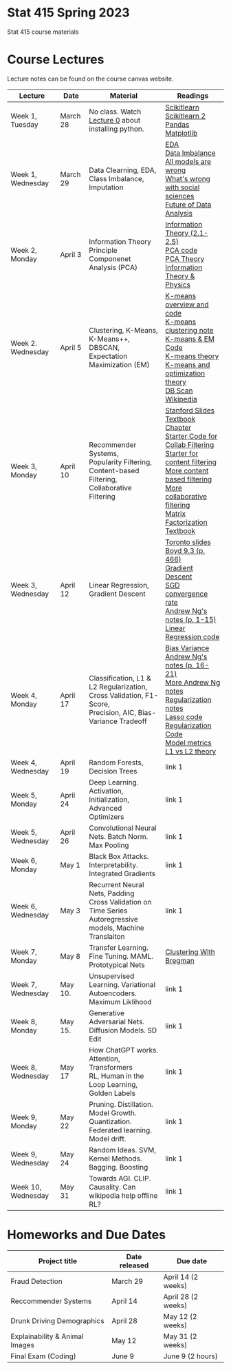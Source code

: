 # Stat 415 Spring 2023 
Stat 415 course materials



# Course Lectures 

Lecture notes can be found on the course canvas website. 


| Lecture                  |  Date | Material | Readings                
|--------------------------|-------|----------|----------------------------|
| Week 1, Tuesday          | March 28 |   No class. Watch [Lecture 0](https://www.youtube.com/watch?v=qbW3NRM-cPY) about installing python.                                          | [Scikitlearn](https://jakevdp.github.io/PythonDataScienceHandbook/05.02-introducing-scikit-learn.html) <br/> [Scikitlearn 2](https://scikit-learn.org/stable/tutorial/basic/tutorial.html) <br/> [Pandas](https://pandas.pydata.org/docs/user_guide/10min.html) <br/> [Matplotlib](https://matplotlib.org/stable/tutorials/index.html)  |
| Week 1, Wednesday        | March 29 | Data Clearning, EDA, Class Imbalance, Imputation                                              | [EDA](https://lewtun.github.io/dslectures/lesson03_data-cleaning/) <br/> [Data Imbalance](https://imbalanced-learn.org/stable/introduction.html) <br/> [All models are wrong](https://www-sop.inria.fr/members/Ian.Jermyn/philosophy/writings/Boxonmaths.pdf)    <br/> [What's wrong with social sciences](https://fantasticanachronism.com/2020/09/11/whats-wrong-with-social-science-and-how-to-fix-it/) <br/> [Future of Data Analysis](https://projecteuclid.org/journals/annals-of-mathematical-statistics/volume-33/issue-1/The-Future-of-Data-Analysis/10.1214/aoms/1177704711.full) |
| Week 2, Monday           | April 3  | Information Theory   <br/> Principle Componenet Analysis (PCA)                                | [Information Theory (2.1-2.5)](http://staff.ustc.edu.cn/~cgong821/Wiley.Interscience.Elements.of.Information.Theory.Jul.2006.eBook-DDU.pdf) <br/> [PCA code](https://jakevdp.github.io/PythonDataScienceHandbook/05.09-principal-component-analysis.html) <br/> [PCA Theory](https://www.cs.princeton.edu/picasso/mats/PCA-Tutorial-Intuition_jp.pdf) <br/> [Information Theory & Physics](https://bayes.wustl.edu/etj/articles/theory.1.pdf) |
| Week 2. Wednesday        | April 5  | Clustering, K-Means, K-Means++, DBSCAN, <br/>  Expectation Maximization (EM)                                 | [K-means overview and code](https://stanford.edu/~cpiech/cs221/handouts/kmeans.html) <br/> [K-means clustering note](https://cs229.stanford.edu/notes2020spring/cs229-notes7a.pdf) <br/> [K-means & EM Code](https://jakevdp.github.io/PythonDataScienceHandbook/05.11-k-means.html) <br/> [K-means theory](https://proceedings.neurips.cc/paper_files/paper/1994/file/a1140a3d0df1c81e24ae954d935e8926-Paper.pdf) <br/> [K-means and optimization theory](https://www.claytonthorrez.com/ml-fun/kmeans_gd/index.html) <br/> [DB Scan Wikipedia](https://en.wikipedia.org/wiki/DBSCAN) |
| Week 3, Monday           | April 10 | Recommender Systems, <br/> Popularity Filtering, <br/> Content-based Filtering, <br/> Collaborative Filtering                   | [Stanford Slides](https://web.stanford.edu/class/cs124/lec/collaborativefiltering21.pdf) <br/> [Textbook Chapter](http://infolab.stanford.edu/~ullman/mmds/ch9.pdf) <br/> [Starter Code for Collab Filtering](https://www.kaggle.com/code/vishorita/best-recommendation-collabarative-filtering?scriptVersionId=119356689) <br/> [Starter for content filtering](https://heartbeat.comet.ml/recommender-systems-with-python-part-i-content-based-filtering-5df4940bd831) <br/> [More content based filtering](https://www.kdnuggets.com/2020/08/content-based-recommendation-system-word-embeddings.html) <br/> [More collaborative filtering](https://realpython.com/build-recommendation-engine-collaborative-filtering/) <br/> [Matrix Factorization](https://developers.google.com/machine-learning/recommendation/collaborative/basics) <br/> [Textbook](http://pzs.dstu.dp.ua/DataMining/recom/bibl/1aggarwal_c_c_recommender_systems_the_textbook.pdf)  |
| Week 3, Wednesday        | April 12 | Linear Regression, Gradient Descent                                                           | [Toronto slides](https://www.cs.toronto.edu/~rgrosse/courses/csc411_f18/slides/lec06-slides.pdf) <br/> [Boyd 9.3 (p. 466)](https://web.stanford.edu/~boyd/cvxbook/bv_cvxbook.pdf) <br/> [Gradient Descent](https://www.stat.cmu.edu/~ryantibs/convexopt-S15/scribes/05-grad-descent-scribed.pdf) <br/> [SGD convergence rate](https://www.cs.ubc.ca/~schmidtm/Courses/540-W19/L11.pdf) <br/> [Andrew Ng's notes (p. 1-15)](https://see.stanford.edu/materials/aimlcs229/cs229-notes1.pdf) <br/> [Linear Regression code](https://inria.github.io/scikit-learn-mooc/python_scripts/linear_regression_in_sklearn.html) |
| Week 4, Monday           | April 17 | Classification, L1 & L2 Regularization, <br/> Cross Validation, F1-Score, <br/> Precision, AIC, Bias-Variance Tradeoff  | [Bias Variance](https://people.eecs.berkeley.edu/~jegonzal/assets/slides/linear_regression.pdf) <br/> [Andrew Ng's notes (p. 16-21)](https://see.stanford.edu/materials/aimlcs229/cs229-notes1.pdf) <br/> [More Andrew Ng notes](https://see.stanford.edu/materials/aimlcs229/cs229-notes5.pdf) <br/> [Regularization notes](https://web.stanford.edu/class/stats50/files/STATS_50_Regularized_Linear_Regression.pdf) <br/> [Lasso code](https://www.kdnuggets.com/2022/08/difference-l1-l2-regularization.html) <br/> [Regularization Code](https://www.datacamp.com/tutorial/tutorial-lasso-ridge-regression) <br/> [Model metrics](https://proclusacademy.com/blog/practical/precision-recall-f1-score-sklearn/) <br/> [L1 vs L2 theory](https://icml.cc/Conferences/2004/proceedings/papers/354.pdf) |
| Week 4, Wednesday        | April 19 | Random Forests, Decision Trees                                                                | link 1  |
| Week 5, Monday           | April 24 | Deep Learning. Activation, Initialization, Advanced Optimizers                                | link 1  |
| Week 5, Wednesday        | April 26 | Convolutional Neural Nets. Batch Norm. Max Pooling                                            | link 1  |
| Week 6, Monday           | May 1    | Black Box Attacks. Interpretability. Integrated Gradients                                     | link 1  |
| Week 6, Wednesday        | May 3    | Recurrent Neural Nets, Padding <br/> Cross Validation on Time Series <br/> Autoregressive models, Machine Translaiton                             | link 1  |
| Week 7, Monday           | May 8    | Transfer Learning. Fine Tuning. MAML. Prototypical Nets                                       | [Clustering With Bregman](https://www.jmlr.org/papers/volume6/banerjee05b/banerjee05b.pdf) |
| Week 7, Wednesday        | May 10.  | Unsupervised Learning. Variational Autoencoders. <br/> Maximum Liklihood                            | link 1  |
| Week 8, Monday           | May 15.  | Generative Adversarial Nets. Diffusion Models. SD Edit                                        | link 1  |
| Week 8, Wednesday        | May 17   | How ChatGPT works. <br/> Attention, Transformers <br/>  RL, Human in the Loop Learning, Golden Labels                            | link 1  |
| Week 9, Monday           | May 22   | Pruning. Distillation. Model Growth. <br/> Quantization. Federated learning. <br/> Model drift.                         | link 1  |
| Week 9, Wednesday        | May 24   | Random Ideas. SVM, Kernel Methods. Bagging. Boosting                                          | link 1  |
| Week 10, Wednesday       | May 31   | Towards AGI. CLIP. Causality. Can wikipedia help offline RL?                                  | link 1  |



# Homeworks and Due Dates


| Project title                  | Date released | Due date                
|--------------------------------|---------------|-------------------------|
| Fraud Detection                | March 29      | April 14 (2 weeks)  |
| Reccommender Systems           | April 14      | April 28 (2 weeks)  |
| Drunk Driving Demographics     | April 28      | May 12   (2 weeks)  |
| Explainability & Animal Images | May 12        | May 31    (2 weeks) | 
| Final Exam (Coding)            | June 9        | June 9 (2 hours)    |
